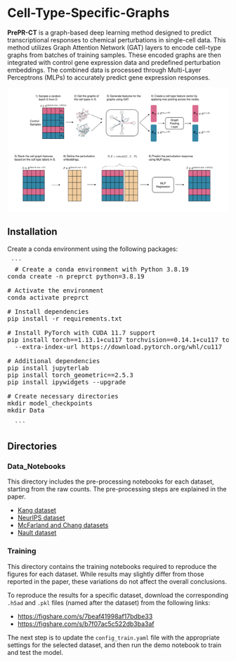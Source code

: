 # Cell-Type-Specific-Graphs

**PrePR-CT** is a graph-based deep learning method designed to predict transcriptional responses to chemical perturbations in single-cell data. This method utilizes Graph Attention Network (GAT) layers to encode cell-type graphs from batches of training samples. These encoded graphs are then integrated with control gene expression data and predefined perturbation embeddings. The combined data is processed through Multi-Layer Perceptrons (MLPs) to accurately predict gene expression responses.

![Graphical Abstract](PrePR-CT.png)

## Installation

Create a conda environment using the following packages:
<pre> ```
  # Create a conda environment with Python 3.8.19
conda create -n preprct python=3.8.19

# Activate the environment
conda activate preprct

# Install dependencies
pip install -r requirements.txt

# Install PyTorch with CUDA 11.7 support
pip install torch==1.13.1+cu117 torchvision==0.14.1+cu117 torchaudio==0.13.1 \
  --extra-index-url https://download.pytorch.org/whl/cu117

# Additional dependencies
pip install jupyterlab
pip install torch_geometric==2.5.3
pip install ipywidgets --upgrade

# Create necessary directories
mkdir model_checkpoints
mkdir Data

  ``` </pre>

## Directories

### Data_Notebooks
This directory includes the pre-processing notebooks for each dataset, starting from the raw counts. The pre-processing steps are explained in the paper.
* [Kang dataset](https://www.ncbi.nlm.nih.gov/geo/query/acc.cgi?acc=GSE96583)
* [NeurIPS dataset](https://www.kaggle.com/competitions/open-problems-single-cell-perturbations)
* [McFarland and Chang datasets](http://projects.sanderlab.org/scperturb/datavzrd/scPerturb_vzrd_v1/dataset_info/index_1.html)
* [Nault dataset](https://github.com/BhattacharyaLab/scVIDR/tree/main)


### Training

This directory contains the training notebooks required to reproduce the figures for each dataset. While results may slightly differ from those reported in the paper, these variations do not affect the overall conclusions.

To reproduce the results for a specific dataset, download the corresponding `.h5ad` and `.pkl` files (named after the dataset) from the following links:

- https://figshare.com/s/7beaf41998af17bdbe33  
- https://figshare.com/s/b7f07ac5c522db3ba3af

The next step is to update the `config_train.yaml` file with the appropriate settings for the selected dataset, and then run the demo notebook to train and test the model.
